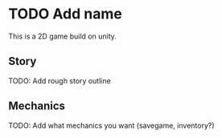 # TODO Add name
This is a 2D game build on unity.

## Story
TODO: Add rough story outline

## Mechanics
TODO: Add what mechanics you want (savegame, inventory?)
